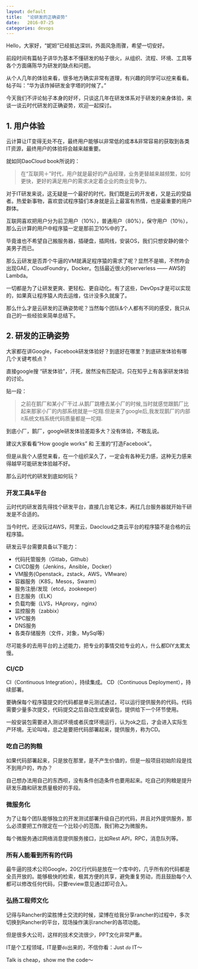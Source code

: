 ```yaml
---
layout: default
title:  "论研发的正确姿势"
date:   2016-07-25
categories: devops
---
```


Hello，大家好，“妮妲”已经抵达深圳，外面风急雨骤，希望一切安好。

前段时间有篇帖子讲华为基本不懂研发的帖子很火，从组织、流程、环境、工具等各个方面痛陈华为研发的缺点和问题。

从个人几年的体验来看，很多地方确实非常有道理，有兴趣的同学可以挖来看看。帖子叫：“华为该炸掉研发金字塔的时候了。”

今天我们不评论帖子本身的好坏，只谈这几年在研发体系对于研发的亲身体验，来谈一谈云时代研发的正确姿势，欢迎一起探讨。

## 1. 用户体验
云计算让IT变得无处不在，最终用户能够以非常低的成本&非常容易的获取到各类IT资源，最终用户的体验将会越来越重要。

就如同DaoCloud book所说的：
>在“互联网＋”时代，用户就是最好的产品经理，业务更替越来越频繁，如何更快，更好的满足用户的需求决定着企业的商业竞争力。

对于IT研发来说，这无疑是一个最好的时代，我们既是云的开发者，又是云的受益者。热爱新事物，喜欢尝试程序猿们本身就是云上最富有热情，也是最重要的用户群体。

互联网喜欢把用户分为前卫用户（10%），普通用户（80%），保守用户（10％），那么云计算的用户中程序猿一定是那前卫10%中的了。

毕竟谁也不希望自己搬服务器，插硬盘，插网线，安装OS，我们只想安静的做个美男子而已。

那么云研发是否弄个牛逼的VM就满足程序猿的需求了呢？显然不是嘛，不然咋会出现GAE，CloudFoundry，Docker。包括最近很火的serverless —— AWS的Lambda。

一切都是为了让研发更爽、更轻松、更自动化。有了这些，DevOps才是可以实现的，如果真让程序猿人肉去运维，估计没多久就废了。

那么什么才是云研发的正确姿势呢？当然每个团队&个人都有不同的感受，我只从自己的一些经验来简单总结下。

## 2. 研发的正确姿势

大家都在讲Google，Facebook研发体验好？到底好在哪里？到底研发体验有哪几个关键考核点？

直接google搜 “研发体验”，汗死，居然没有匹配词，只在知乎上有各家研发体验的讨论。

贴一段：

>之前在鹅厂和某小厂干过.从鹅厂跳槽去某小厂的时候,当时就感觉跟鹅厂比起来那家小厂的内部系统就是一坨翔.但是来了google后,我发现鹅厂的内部it系统文档系统代码质量都是一坨翔.

到底小厂，鹅厂，google研发体验差距多大？没有体验，不敢乱说。

建议大家看看“How google works” 和 王淮的“打造Facebook”。

但是从我个人感觉来看，在一个组织呆久了，一定会有各种无力感，这种无力感来得越早可能研发体验越不好。

那么云时代的研发到底如何玩？

### 开发工具&平台
云时代的研发首先得找个研发平台，直接几台笔记本，再扛几台服务器就开始干研发是不合适的。

当今时代，还没玩过AWS，阿里云，Daocloud之类云平台的程序猿不是合格的云程序猿。

研发云平台需要具备以下能力：

- 代码托管服务（Gitlab，Github）
- CI/CD服务（Jenkins，Ansible，Docker）
- VM服务(Openstack，zstack，AWS，VMware）
- 容器服务（K8S，Mesos，Swarm）
- 服务注册/发现（etcd，zookeeper）
- 日志服务（ELK）
- 负载均衡（LVS，HAproxy，nginx）
- 监控服务（zabbix）
- VPC服务
- DNS服务
- 各类存储服务（文件，对象，MySql等）

尽可能多的去用平台的上述能力，把专业的事情交给专业的人，什么都DIY太累太慢。

### CI/CD
CI（Continuous Integration），持续集成。
CD（Continuous Deployment），持续部署。

要确保每个程序猿提交的代码都是单元测试通过，可以运行提供服务的代码。代码需要少量多次提交，代码提交之后自动生成安装包，提供给下一个环节使用。

一般安装包需要进入测试环境或者灰度环境运行，认为ok之后，才会进入实际生产环境。无论叫啥，总之是要把代码部署起来，提供服务，称为CD。

### 吃自己的狗粮
如果代码部署起来，只是放在那里，是不产生价值的，但是一般项目初始阶段是找不到用户的，咋办？

自己想办法用自己的东西呗，没有条件创造条件也要用起来。吃自己的狗粮是提升研发乐趣和研发质量极好的手段。

### 微服务化
为了让每个团队能够独立的开发测试部署升级自己的代码，并且对外提供服务，那么必须要把工作限定在一个比较小的范围，我们称之为微服务。

每个微服务通过网络消息提供服务接口，比如Rest API，RPC，消息队列等。

### 所有人能看到所有的代码
最牛逼的技术公司Google，20亿行代码是放在一个库中的，几乎所有的代码都是全员开放的。能够极快的检索，极其方便的共享，避免重复劳动，而且鼓励每个人都可以修改任何代码，只要review意见通过即可合入。

### 弘扬工程师文化
记得与Rancher的梁胜博士交流的时候，梁博在给我分享rancher的过程中，多次切换到Rancher的平台，现场操作演示rancher的各项功能。

但是很多大公司，这样的技术交流很少，PPT文化非常严重。

IT是个工程领域，IT是要`do`出来的，不信你看：Just *`do`* IT～

Talk is cheap，show me the code～